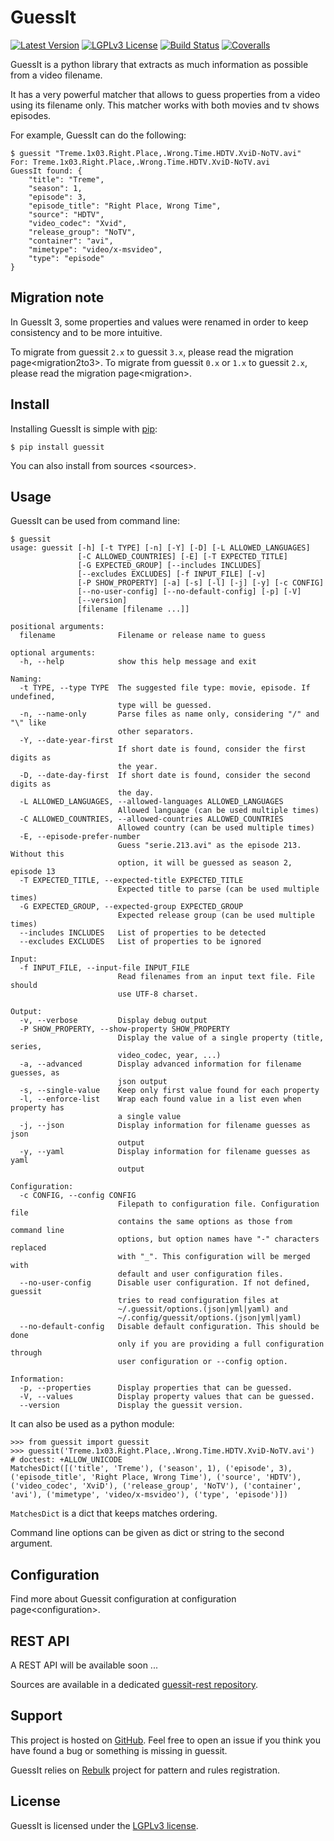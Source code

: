 GuessIt
=======

[![Latest Version](http://img.shields.io/pypi/v/guessit.svg)](https://pypi.python.org/pypi/guessit)
[![LGPLv3 License](http://img.shields.io/badge/license-LGPLv3-blue.svg)]()
[![Build Status](https://img.shields.io/github/workflow/status/guessit-io/guessit/ci)](https://github.com/guessit-io/guessit/actions?query=workflow%3Aci)
[![Coveralls](http://img.shields.io/coveralls/guessit-io/guessit/master.svg)](https://coveralls.io/github/guessit-io/guessit?branch=master)

GuessIt is a python library that extracts as much information as
possible from a video filename.

It has a very powerful matcher that allows to guess properties from a
video using its filename only. This matcher works with both movies and
tv shows episodes.

For example, GuessIt can do the following:

    $ guessit "Treme.1x03.Right.Place,.Wrong.Time.HDTV.XviD-NoTV.avi"
    For: Treme.1x03.Right.Place,.Wrong.Time.HDTV.XviD-NoTV.avi
    GuessIt found: {
        "title": "Treme",
        "season": 1,
        "episode": 3,
        "episode_title": "Right Place, Wrong Time",
        "source": "HDTV",
        "video_codec": "Xvid",
        "release_group": "NoTV",
        "container": "avi",
        "mimetype": "video/x-msvideo",
        "type": "episode"
    }

Migration note
--------------

In GuessIt 3, some properties and values were renamed in order to keep consistency and to be more intuitive.

To migrate from guessit `2.x` to guessit `3.x`, please read the migration page\<migration2to3\>. To migrate from guessit `0.x` or `1.x` to guessit `2.x`, please read the migration page\<migration\>.

Install
-------

Installing GuessIt is simple with [pip](http://www.pip-installer.org/):

    $ pip install guessit

You can also install from sources \<sources\>.

Usage
-----

GuessIt can be used from command line:

    $ guessit
    usage: guessit [-h] [-t TYPE] [-n] [-Y] [-D] [-L ALLOWED_LANGUAGES]
                   [-C ALLOWED_COUNTRIES] [-E] [-T EXPECTED_TITLE]
                   [-G EXPECTED_GROUP] [--includes INCLUDES]
                   [--excludes EXCLUDES] [-f INPUT_FILE] [-v]
                   [-P SHOW_PROPERTY] [-a] [-s] [-l] [-j] [-y] [-c CONFIG]
                   [--no-user-config] [--no-default-config] [-p] [-V]
                   [--version]
                   [filename [filename ...]]

    positional arguments:
      filename              Filename or release name to guess

    optional arguments:
      -h, --help            show this help message and exit

    Naming:
      -t TYPE, --type TYPE  The suggested file type: movie, episode. If undefined,
                            type will be guessed.
      -n, --name-only       Parse files as name only, considering "/" and "\" like
                            other separators.
      -Y, --date-year-first
                            If short date is found, consider the first digits as
                            the year.
      -D, --date-day-first  If short date is found, consider the second digits as
                            the day.
      -L ALLOWED_LANGUAGES, --allowed-languages ALLOWED_LANGUAGES
                            Allowed language (can be used multiple times)
      -C ALLOWED_COUNTRIES, --allowed-countries ALLOWED_COUNTRIES
                            Allowed country (can be used multiple times)
      -E, --episode-prefer-number
                            Guess "serie.213.avi" as the episode 213. Without this
                            option, it will be guessed as season 2, episode 13
      -T EXPECTED_TITLE, --expected-title EXPECTED_TITLE
                            Expected title to parse (can be used multiple times)
      -G EXPECTED_GROUP, --expected-group EXPECTED_GROUP
                            Expected release group (can be used multiple times)
      --includes INCLUDES   List of properties to be detected
      --excludes EXCLUDES   List of properties to be ignored

    Input:
      -f INPUT_FILE, --input-file INPUT_FILE
                            Read filenames from an input text file. File should
                            use UTF-8 charset.

    Output:
      -v, --verbose         Display debug output
      -P SHOW_PROPERTY, --show-property SHOW_PROPERTY
                            Display the value of a single property (title, series,
                            video_codec, year, ...)
      -a, --advanced        Display advanced information for filename guesses, as
                            json output
      -s, --single-value    Keep only first value found for each property
      -l, --enforce-list    Wrap each found value in a list even when property has
                            a single value
      -j, --json            Display information for filename guesses as json
                            output
      -y, --yaml            Display information for filename guesses as yaml
                            output

    Configuration:
      -c CONFIG, --config CONFIG
                            Filepath to configuration file. Configuration file
                            contains the same options as those from command line
                            options, but option names have "-" characters replaced
                            with "_". This configuration will be merged with
                            default and user configuration files.
      --no-user-config      Disable user configuration. If not defined, guessit
                            tries to read configuration files at
                            ~/.guessit/options.(json|yml|yaml) and
                            ~/.config/guessit/options.(json|yml|yaml)
      --no-default-config   Disable default configuration. This should be done
                            only if you are providing a full configuration through
                            user configuration or --config option.

    Information:
      -p, --properties      Display properties that can be guessed.
      -V, --values          Display property values that can be guessed.
      --version             Display the guessit version.

It can also be used as a python module:

    >>> from guessit import guessit
    >>> guessit('Treme.1x03.Right.Place,.Wrong.Time.HDTV.XviD-NoTV.avi')  # doctest: +ALLOW_UNICODE
    MatchesDict([('title', 'Treme'), ('season', 1), ('episode', 3), ('episode_title', 'Right Place, Wrong Time'), ('source', 'HDTV'), ('video_codec', 'XviD'), ('release_group', 'NoTV'), ('container', 'avi'), ('mimetype', 'video/x-msvideo'), ('type', 'episode')])

`MatchesDict` is a dict that keeps matches ordering.

Command line options can be given as dict or string to the second argument.

Configuration
-------------

Find more about Guessit configuration at configuration page\<configuration\>.

REST API
--------

A REST API will be available soon ...

Sources are available in a dedicated [guessit-rest repository](https://github.com/Toilal/guessit-rest).

Support
-------

This project is hosted on [GitHub](https://github.com/guessit-io/guessit). Feel free to open an issue if you think you have found a bug or something is missing in guessit.

GuessIt relies on [Rebulk](https://github.com/Toilal/rebulk) project for pattern and rules registration.

License
-------

GuessIt is licensed under the [LGPLv3 license](http://www.gnu.org/licenses/lgpl.html).
